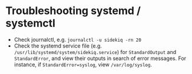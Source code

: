 # Troubleshooting systemd / systemctl

* Check journalctl, e.g. `journalctl -u sidekiq -rn 20`
* Check the systemd service file (e.g. `/usr/lib/systemd/system/sidekiq.service`) for `StandardOutput` and `StandardError`, and view their outputs in search of error messages. For instance, if `StandardError=syslog`, view `/var/log/syslog`.
